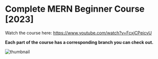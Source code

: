 
















# Complete MERN Beginner Course [2023]

Watch the course here: https://www.youtube.com/watch?v=FcxjCPeicvU

**Each part of the course has a corresponding branch you can check out.**

![thumbnail](https://user-images.githubusercontent.com/52977034/212036784-9ea937a6-f6d7-4d1f-8acf-f2975ff7ab5c.png)
